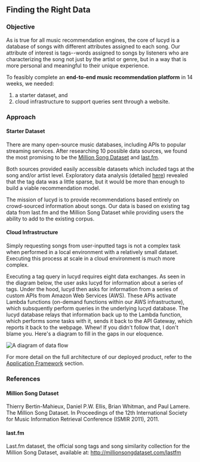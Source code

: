 ## Finding the Right Data

### Objective
As is true for all music recommendation engines, the core of lucyd is a database of songs with different attributes assigned to each song. Our attribute of interest is tags--words assigned to songs by listeners who are characterizing the song not just by the artist or genre, but in a way that is more personal and meaningful to their unique experience.

To feasibly complete an **end-to-end music recommendation platform** in 14 weeks, we needed:
  1. a starter dataset, and
  2. cloud infrastructure to support queries sent through a website.

### Approach
#### Starter Dataset
There are many open-source music databases, including APIs to popular streaming services. After researching 10 possible data sources, we found the most promising to be the [Million Song Dataset](http://millionsongdataset.com/) and [last.fm](https://www.last.fm/api/).

Both sources provided easily accessible datasets which included tags at the song and/or artist level. Exploratory data analysis (detailed [here](MSD_EDA.ipynb)) revealed that the tag data was a little sparse, but it would be more than enough to build a viable recommendation model.

The mission of lucyd is to provide recommendations based entirely on crowd-sourced information about songs. Our data is based on existing tag data from last.fm and the Million Song Dataset while providing users the ability to add to the existing corpus.

#### Cloud Infrastructure
Simply requesting songs from user-inputted tags is not a complex task when performed in a local environment with a relatively small dataset. Executing this process at scale in a cloud environment is much more complex.

Executing a tag query in lucyd requires eight data exchanges. As seen in the diagram below, the user asks lucyd for information about a series of tags. Under the hood, lucyd then asks for information from a series of custom APIs from Amazon Web Services (AWS). These APIs activate Lambda functions (on-demand functions within our AWS infrastructure), which subsquently perform queries in the underlying lucyd database. The lucyd database relays that information back up to the Lambda function, which performs some tasks with it, sends it back to the API Gateway, which reports it back to the webpage. Whew! If you didn't follow that, I don't blame you. Here's a diagram to fill in the gaps in our eloquence.

![A diagram of data flow](https://github.com/timspit/lucyd/tree/master/static_content/lucyd_infrastructure.png)

For more detail on the full architecture of our deployed product, refer to the [Application Framework](https://github.com/timspit/lucyd/tree/master/4_ApplicationFramework) section.
### References
#### Million Song Dataset
Thierry Bertin-Mahieux, Daniel P.W. Ellis, Brian Whitman, and Paul Lamere.
The Million Song Dataset. In Proceedings of the 12th International Society
for Music Information Retrieval Conference (ISMIR 2011), 2011.
#### last.fm
Last.fm dataset, the official song tags and song similarity collection for the Million Song
Dataset, available at: http://millionsongdataset.com/lastfm
